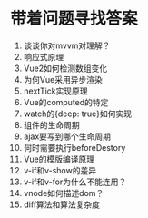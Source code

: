 # 带着问题寻找答案
1. 谈谈你对mvvm对理解？
2. 响应式原理
3. Vue2如何检测数组变化
4. 为何Vue采用异步渲染
5. nextTick实现原理
6. Vue的computed的特定
7. watch的{deep: true}如何实现
8. 组件的生命周期
9. ajax要写到哪个生命周期
10. 何时需要执行beforeDestory
11. Vue的模版编译原理
12. v-if和v-show的差异
13. v-if和v-for为什么不能连用？
14. vnode如何描述dom？
15. diff算法和算法复杂度
